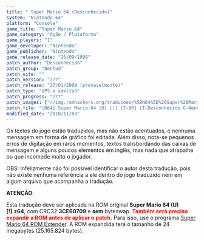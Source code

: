 ```yaml
---
title: " Super Mario 64 (Desconhecido)"
system: "Nintendo 64"
platform: "Console"
game_title: "Super Mario 64"
game_category: "Ação / Plataforma"
game_players: "1"
game_developer: "Nintendo"
game_publisher: "Nintendo"
game_release_date: "26/09/1996"
patch_author: "Desconhecido"
patch_group: "Nenhum"
patch_site: ""
patch_version: "???"
patch_release: "27/01/2009 (provavelmente)"
patch_type: "UPS e xdelta3"
patch_progress: "???"
patch_images: ["//img.romhackers.org/traducoes/%5BN64%5D%20Super%20Mario%2064%20-%20Desconhecido%20-%201.jpg","//img.romhackers.org/traducoes/%5BN64%5D%20Super%20Mario%2064%20-%20Desconhecido%20-%202.jpg","//img.romhackers.org/traducoes/%5BN64%5D%20Super%20Mario%2064%20-%20Desconhecido%20-%203.jpg"]
patch_file: "[N64] Super Mario 64 (U) [!] [T-BR] [T-Desconhecido G-Nenhum] [A-2009].zip"
modified_date: "2010/11/03"
---
```

Os textos do jogo estão traduzidos, mas não estão acentuados, e nenhuma mensagem em forma de gráfico foi editada. Além disso, nota-se pequenos erros de digitação em raros momentos, textos transbordando das caixas de mensagem e alguns poucos elementos em inglês, mas nada que atrapalhe ou que incomode muito o jogador.

OBS: Infelizmente não foi possível identificar o autor desta tradução, pois não existe nenhuma referência a ele dentro do jogo traduzido nem em algum arquivo que acompanha a tradução.

<b>ATENÇÃO</b>:

Esta tradução deve ser aplicada na ROM original <b>Super Mario 64 (U) [!].z64</b>, com CRC32 <b>3CE60709</b> e <b>sem</b> byteswap. <span style="color:red"><b>Também será preciso expandir a ROM antes de aplicar o patch.</b></span> Para isso, use o programa <a href="https://romhackers.org/utilitarios/jogos-especificos/super-mario-64-rom-extender-windows/">Super Mario 64 ROM Extender</a>. A ROM expandida terá o tamanho de 24 megabytes (25.165.824 bytes).
